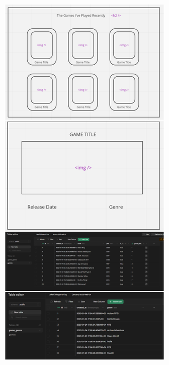 ![wireframe for list page](./assets/wireframe-list-page.png)
![wireframe for details page](./assets/wireframe-details-page.png)
![screenshot of main table](./assets/main-table.png)
![screenshot of secondary table](./assets/secondary-table.png)
